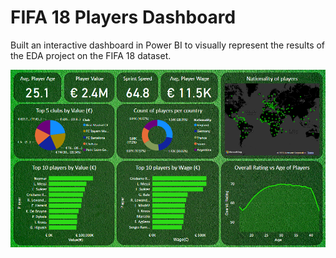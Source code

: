 # FIFA 18 Players Dashboard
Built an interactive dashboard in Power BI to visually represent the results of the EDA project on the FIFA 18 dataset.

![image](https://github.com/codeboy47/FIFA-18-Player-Ratings/blob/main/Images/Fifa18_dashboard.png)
